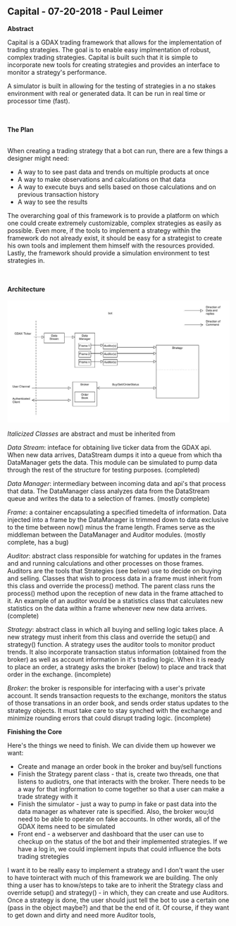 <h2> Capital	-	07-20-2018	-	Paul Leimer </h2>
<b>Abstract</b><br>
<p>Capital is a GDAX trading framework that allows for the implementation of trading strategies. The goal is to enable
easy implmentation of robust, complex trading strategies.
Capital is built such that it is simple to incorporate new tools for creating strategies and provides an interface
to monitor a strategy's performance.</p>
<p>A simulator is built in allowing for the testing of strategies in a no stakes environment with real or generated data.
It can be run in real time or processor time (fast).</p>

<br>
<br>
<b> The Plan </b>
<br>
<br>

<p> When creating a trading strategy that a bot can run, there are a few things a
designer might need: </p>

<ul>
	<li>A way to to see past data and trends on multiple products at once</li>
	<li>A way to make observations and calculations on that data</li>
	<li>A way to execute buys and sells based on those calculations and on previous transaction history</li>
	<li>A way to see the results</li>
</ul>

<p>The overarching goal of this framework is to provide a platform on which one could create extremely customizable, complex
strategies as easily as possible. Even more, if the tools to implement a strategy within the framework do not already exist,
it should be easy for a strategist to create his own tools and implement them himself with the resources provided. Lastly, 
the framework should provide a simulation environment to test strategies in. </p>

<br>
<br>
<b> Architecture </b>
<br>
<br>

<img src="references/Capital.jpg">

<p> <i>Italicized Classes</i> are abstract and must be inherited from</p>

<p><i>Data Stream</i>: inteface for obtaining live ticker data from the GDAX api. When new data arrives, DataStream dumps it
into a queue from which tha DataManager gets the data. This module can be simulated to pump data through the rest of the structure
for testing purposes. (completed) </p>

<p><i>Data Manager</i>: intermediary between incoming data and api's that process that data. The DataManager class analyzes data
from the DataStream queue and writes the data to a selection of frames.  (mostly complete) </p>

<p><i>Frame</i>: a container encapsulating a specified timedelta of information. Data injected into a frame by the DataManager is
trimmed down to data exclusive to the time between now() minus the frame length. Frames serve as the middleman between
the DataManager and Auditor modules. (mostly complete, has a bug) </p> 

<p><i>Auditor</i>: abstract class responsible for watching for updates in the frames and and running calculations and other processes 
on those frames. Auditors are the tools that Strategies (see below) use to decide on buying and selling. Classes that wish to process
data in a frame must inherit from this class and override the process() method. The parent class runs the process() method upon the reception
of new data in the frame attached to it. An example of an auditor would be a statistics class 
that calculates new statistics on the data within a frame whenever new new data arrives. (complete) </p> 

<p><i>Strategy</i>: abstract class in which all buying and selling logic takes place. A new strategy must inherit from this class and 
override the setup() and strategy() function. A strategy uses the auditor tools to monitor product trends. It also incorporate 
transaction status information (obtained from the broker) as well as account information in it's trading logic. When it is ready to 
place an order, a strategy asks the broker (below) to place and track that order in the exchange. (incomplete)

<p><i>Broker</i>: the broker is responsible for interfacing with a user's private account. It sends transaction requests to the 
exchange, monitors the status of those transations in an order book, and sends order status updates to the strategy objects. It
must take care to stay synched with the exchange and minimize rounding errors that could disrupt trading logic.
 (incomplete) </p>

<b>Finishing the Core</b>
<p>Here's the things we need to finish. We can divide them up however we want:</p>
<ul>
	<li>Create and manage an order book in the broker and buy/sell functions</li>
	<li>Finish the Strategy parent class - that is, create two threads, one that listens to audiotrs, one that interacts with the broker.
		There needs to be a way for that ingformation to come together so that a user can make a trade strategy with it</li>
	<li>Finish the simulator - just a way to pump in fake or past data into the data manager as whatever rate is specified. Also,
		the broker wou;ld need to be able to operate on fake accounts. In other words, all of the GDAX items need to be simulated</li>
	<li>Front end - a webserver and dashboard that the user can use to checkup on the status of the bot and their implemented strategies.
		If we have a log in, we could implement inputs that could influence the bots trading stretegies</li>
</ul>

<p> I want it to be really easy to implement a strategy and I don't want the user to have tointeract with much of this framework we are building.
The only thing a user has to know/steps to take are to inherit the Strategy class and override setup() and strategy() - in which, they can
create and use Auditors. Once a strategy is done, the user should just tell the bot to use a certain one (pass in the object maybe?) and
that be the end of it. Of course, if they want to get down and dirty and need more Auditor tools, 